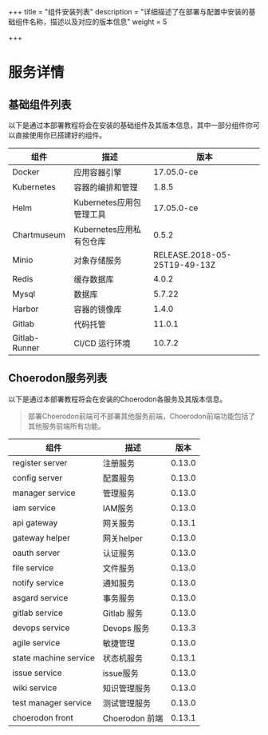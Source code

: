 +++
title = "组件安装列表"
description = "详细描述了在部署与配置中安装的基础组件名称，描述以及对应的版本信息"
weight = 5

+++

# 服务详情

## 基础组件列表

以下是通过本部署教程将会在安装的基础组件及其版本信息，其中一部分组件你可以直接使用你已搭建好的组件。

组件|描述| 版本
---|---|---
Docker|应用容器引擎|17.05.0-ce
Kubernetes|容器的编排和管理|1.8.5
Helm|Kubernetes应用包管理工具|17.05.0-ce
Chartmuseum|Kubernetes应用私有包仓库|0.5.2
Minio|对象存储服务|RELEASE.2018-05-25T19-49-13Z
Redis|缓存数据库|4.0.2
Mysql|数据库|5.7.22
Harbor|容器的镜像库|1.4.0
Gitlab|代码托管|11.0.1
Gitlab-Runner|CI/CD 运行环境|10.7.2

## Choerodon服务列表

以下是通过本部署教程将会在安装的Choerodon各服务及其版本信息。

<blockquote class="note"> 
部署Choerodon前端可不部署其他服务前端，Choerodon前端功能包括了其他服务前端所有功能。
</blockquote>

组件|描述| 版本
---|---|---
register server|注册服务|0.13.0
config server|配置服务|0.13.0
manager service|管理服务|0.13.0
iam service|IAM服务|0.13.0
api gateway|网关服务|0.13.1
gateway helper|网关helper|0.13.0
oauth server|认证服务|0.13.0
file service|文件服务|0.13.0
notify service|通知服务|0.13.0
asgard service|事务服务|0.13.0
gitlab service|Gitlab 服务|0.13.0
devops service|Devops 服务|0.13.3
agile service|敏捷管理|0.13.0
state machine service|状态机服务|0.13.1
issue service|issue服务|0.13.0
wiki service|知识管理服务|0.13.0
test manager service|测试管理服务|0.13.0
choerodon front|Choerodon 前端|0.13.1
